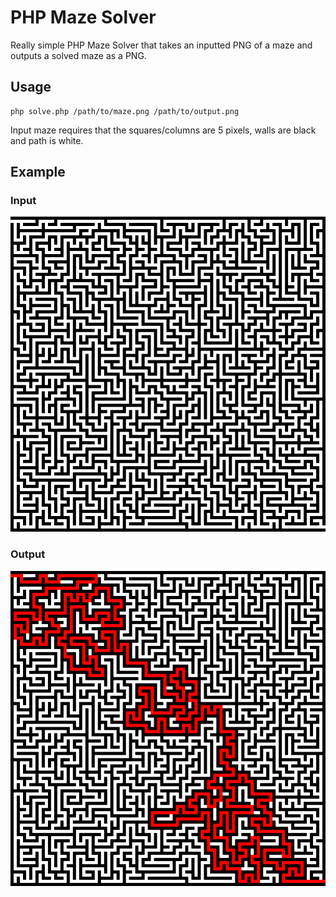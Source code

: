 # PHP Maze Solver

Really simple PHP Maze Solver that takes an inputted PNG of a maze and outputs a solved maze as a PNG.

## Usage

```
php solve.php /path/to/maze.png /path/to/output.png
```

Input maze requires that the squares/columns are 5 pixels, walls are black and path is white.

## Example

### Input

![Unsolved](medium.png)

### Output

![Solved](solved.png)